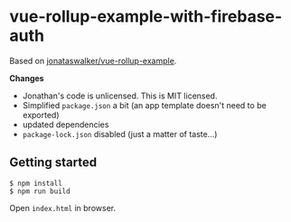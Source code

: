 # vue-rollup-example-with-firebase-auth

Based on [jonataswalker/vue-rollup-example](https://github.com/jonataswalker/vue-rollup-example).

**Changes**

- Jonathan's code is unlicensed. This is MIT licensed.
- Simplified `package.json` a bit (an app template doesn't need to be exported)
- updated dependencies
- `package-lock.json` disabled (just a matter of taste...)

## Getting started

```
$ npm install
$ npm run build
```

Open `index.html` in browser.



